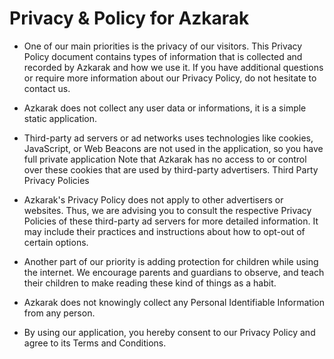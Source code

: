 # Privacy & Policy for Azkarak

* One of our main priorities is the privacy of our visitors. This Privacy Policy document contains types of information that is collected and recorded by Azkarak and how we use it.
If you have additional questions or require more information about our Privacy Policy, do not hesitate to contact us.

* Azkarak does not collect any user data or informations, it is a simple static application.

* Third-party ad servers or ad networks uses technologies like cookies, JavaScript, or Web Beacons are not used in the application, so you have full private application
Note that Azkarak has no access to or control over these cookies that are used by third-party advertisers.
Third Party Privacy Policies

* Azkarak's Privacy Policy does not apply to other advertisers or websites. Thus, we are advising you to consult the respective Privacy Policies of these third-party ad servers for more detailed information. It may include their practices and instructions about how to opt-out of certain options.

* Another part of our priority is adding protection for children while using the internet. We encourage parents and guardians to observe, and teach their children to make reading these kind of things as a habit.

* Azkarak does not knowingly collect any Personal Identifiable Information from any person.

* By using our application, you hereby consent to our Privacy Policy and agree to its Terms and Conditions.
